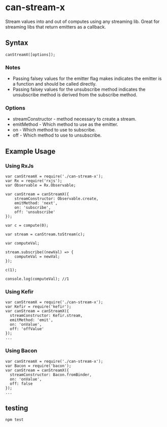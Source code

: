 # can-stream-x

Stream values into and out of computes using any streaming lib.
Great for streaming libs that return emitters as a callback.

## Syntax

```
canStreamX([options]);
```

### Notes
 - Passing falsey values for the emitter flag makes indicates the emitter is a function and should be called directly.
 - Passing falsey values for the unsubscribe method indicates the unsubscribe method is derived from the subscribe method.

### Options
 - streamConstructor - <Function> method necessary to create a stream.
 - emitMethod - <string> Which method to use as the emitter.
 - on - <string> Which method to use to subscribe.
 - off - <string> Which method to use to unsubscribe.

## Example Usage

### Using RxJs

```
var canStreamX = require('./can-stream-x');
var Rx = require('rxjs');
var Observable = Rx.Observable;

var canStream = canStreamX({
	streamConstructor: Observable.create,
    emitMethod: 'next',
    on: 'subscribe',
    off: 'unsubscribe'
});

var c = compute(0);

var stream = canStream.toStream(c);

var computeVal;

stream.subscribe((newVal) => {
	computeVal = newVal;
});

c(1);

console.log(computeVal); //1
```

### Using Kefir

```
var canStreamX = require('./can-stream-x');
var Kefir = require('kefir');
var canStream = canStreamX({
  streamConstructor: Kefir.stream,
  emitMethod: 'emit',
  on: 'onValue',
  off: 'offValue'
});
...
```

### Using Bacon

```
var canStreamX = require('./can-stream-x');
var Bacon = require('bacon');
var canStream = canStreamX({
  streamConstructor: Bacon.fromBinder,
  on: 'onValue',
  off: false
});
...
```

## testing

```
npm test
```
